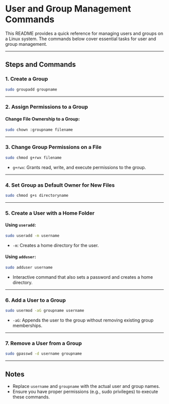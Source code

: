# User and Group Management Commands

This README provides a quick reference for managing users and groups on a Linux system. The commands below cover essential tasks for user and group management.

---

## Steps and Commands

### 1. **Create a Group**
```bash
sudo groupadd groupname
```

---

### 2. **Assign Permissions to a Group**
#### Change File Ownership to a Group:
```bash
sudo chown :groupname filename
```

---

### 3. **Change Group Permissions on a File**
```bash
sudo chmod g+rwx filename
```
- `g+rwx`: Grants read, write, and execute permissions to the group.

---

### 4. **Set Group as Default Owner for New Files**
```bash
sudo chmod g+s directoryname
```

---

### 5. **Create a User with a Home Folder**
#### Using `useradd`:
```bash
sudo useradd -m username
```
- `-m`: Creates a home directory for the user.

#### Using `adduser`:
```bash
sudo adduser username
```
- Interactive command that also sets a password and creates a home directory.

---

### 6. **Add a User to a Group**
```bash
sudo usermod -aG groupname username
```
- `-aG`: Appends the user to the group without removing existing group memberships.

---

### 7. **Remove a User from a Group**
```bash
sudo gpasswd -d username groupname
```

---

## Notes
- Replace `username` and `groupname` with the actual user and group names.
- Ensure you have proper permissions (e.g., sudo privileges) to execute these commands.
